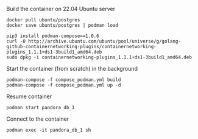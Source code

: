 Build the container on 22.04 Ubuntu server
```
docker pull ubuntu/postgres
docker save ubuntu/postgres | podman load

pip3 install podman-compose==1.0.6
curl -O http://archive.ubuntu.com/ubuntu/pool/universe/g/golang-github-containernetworking-plugins/containernetworking-plugins_1.1.1+ds1-3build1_amd64.deb
sudo dpkg -i containernetworking-plugins_1.1.1+ds1-3build1_amd64.deb
```

Start the container (from scratch) in the background
```
podman-compose -f compose_podman.yml build
podman-compose -f compose_podman.yml up -d
```

Resume container 
```
podman start pandora_db_1
```

Connect to the container
```
podman exec -it pandora_db_1 sh
```
